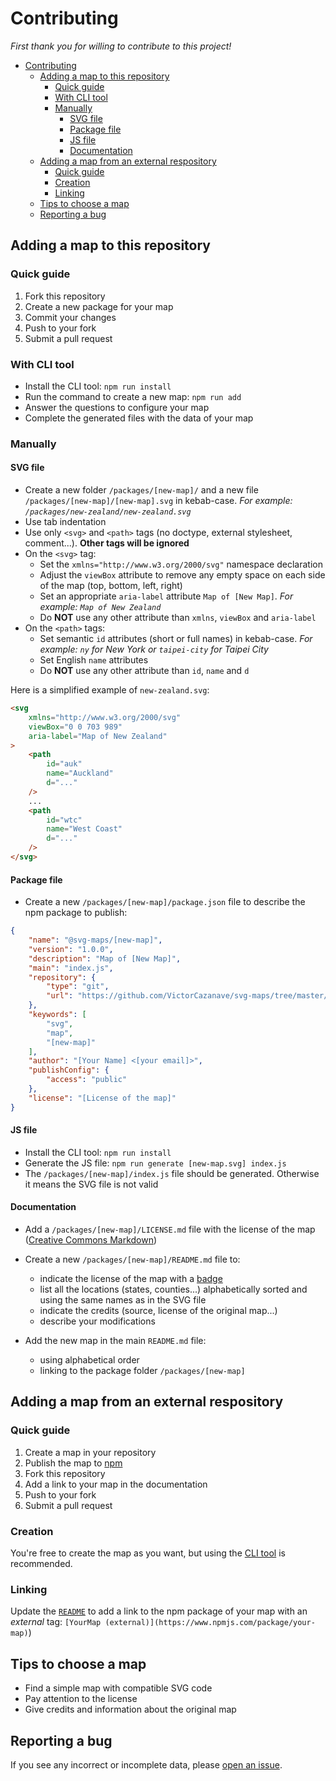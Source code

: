 # Contributing

_First thank you for willing to contribute to this project!_

- [Contributing](#contributing)
	- [Adding a map to this repository](#adding-a-map-to-this-repository)
		- [Quick guide](#quick-guide)
		- [With CLI tool](#with-cli-tool)
		- [Manually](#manually)
			- [SVG file](#svg-file)
			- [Package file](#package-file)
			- [JS file](#js-file)
			- [Documentation](#documentation)
	- [Adding a map from an external respository](#adding-a-map-from-an-external-respository)
		- [Quick guide](#quick-guide-1)
		- [Creation](#creation)
		- [Linking](#linking)
	- [Tips to choose a map](#tips-to-choose-a-map)
	- [Reporting a bug](#reporting-a-bug)


## Adding a map to this repository

### Quick guide

1. Fork this repository
2. Create a new package for your map
3. Commit your changes
4. Push to your fork
5. Submit a pull request

### With CLI tool

* Install the CLI tool: `npm run install`
* Run the command to create a new map: `npm run add`
* Answer the questions to configure your map
* Complete the generated files with the data of your map 

### Manually

#### SVG file

* Create a new folder `/packages/[new-map]/` and a new file `/packages/[new-map]/[new-map].svg` in kebab-case. _For example: `/packages/new-zealand/new-zealand.svg`_
* Use tab indentation
* Use only `<svg>` and `<path>` tags (no doctype, external stylesheet, comment...). __Other tags will be ignored__
* On the `<svg>` tag:
  * Set the `xmlns="http://www.w3.org/2000/svg"` namespace declaration
  * Adjust the `viewBox` attribute to remove any empty space on each side of the map (top, bottom, left, right)
  * Set an appropriate `aria-label` attribute `Map of [New Map]`. _For example: `Map of New Zealand`_
  * Do __NOT__ use any other attribute than `xmlns`, `viewBox` and `aria-label`
* On the `<path>` tags:
  * Set semantic `id` attributes (short or full names) in kebab-case. _For example: `ny` for New York or `taipei-city` for Taipei City_
  * Set English `name` attributes
  * Do __NOT__ use any other attribute than `id`, `name` and `d`

Here is a simplified example of `new-zealand.svg`:
```html
<svg
	xmlns="http://www.w3.org/2000/svg"
	viewBox="0 0 703 989"
	aria-label="Map of New Zealand"
> 
	<path
		id="auk"
		name="Auckland"
		d="..."
	/>
	...
	<path
		id="wtc"
		name="West Coast"
		d="..."
	/>
</svg>
```

#### Package file

* Create a new `/packages/[new-map]/package.json` file to describe the npm package to publish:
```json
{
	"name": "@svg-maps/[new-map]",
	"version": "1.0.0",
	"description": "Map of [New Map]",
	"main": "index.js",
	"repository": {
		"type": "git",
		"url": "https://github.com/VictorCazanave/svg-maps/tree/master/packages/[new-map]"
	},
	"keywords": [
		"svg",
		"map",
		"[new-map]"
	],
	"author": "[Your Name] <[your email]>",
	"publishConfig": {
		"access": "public"
	},
	"license": "[License of the map]"
}
```

#### JS file

* Install the CLI tool: `npm run install`
* Generate the JS file: `npm run generate [new-map.svg] index.js`
* The `/packages/[new-map]/index.js` file should be generated. Otherwise it means the SVG file is not valid

#### Documentation

* Add a `/packages/[new-map]/LICENSE.md` file with the license of the map ([Creative Commons Markdown](https://github.com/idleberg/Creative-Commons-Markdown))

* Create a new `/packages/[new-map]/README.md` file to:
  * indicate the license of the map with a [badge](https://gist.github.com/lukas-h/2a5d00690736b4c3a7ba)
  * list all the locations (states, counties...) alphabetically sorted and using the same names as in the SVG file
  * indicate the credits (source, license of the original map...)
  * describe your modifications

* Add the new map in the main `README.md` file:
  * using alphabetical order
  * linking to the package folder `/packages/[new-map]`

## Adding a map from an external respository

### Quick guide

1. Create a map in your repository
2. Publish the map to [npm](https://www.npmjs.com)
3. Fork this repository
4. Add a link to your map in the documentation
6. Push to your fork
7. Submit a pull request

### Creation

You're free to create the map as you want, but using the [CLI tool](https://www.npmjs.com/package/@svg-maps/cli) is recommended.

### Linking

Update the [`README`](README.md) to add a link to the npm package of your map with an _external_ tag: `[YourMap (external)](https://www.npmjs.com/package/your-map)`)

## Tips to choose a map

* Find a simple map with compatible SVG code
* Pay attention to the license
* Give credits and information about the original map

## Reporting a bug

If you see any incorrect or incomplete data, please [open an issue](https://github.com/VictorCazanave/svg-maps/issues/new).
